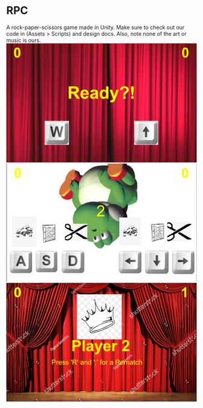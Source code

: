 # RPC
A rock-paper-scissors game made in Unity.
Make sure to check out our code in (Assets > Scripts) and design docs.
Also, note none of the art or music is ours.
![](Screen%20Shots/Ready%20Screen.PNG)
![](Screen%20Shots/Choose%20Screen.PNG)
![](Screen%20Shots/Results%20Screen.PNG)
